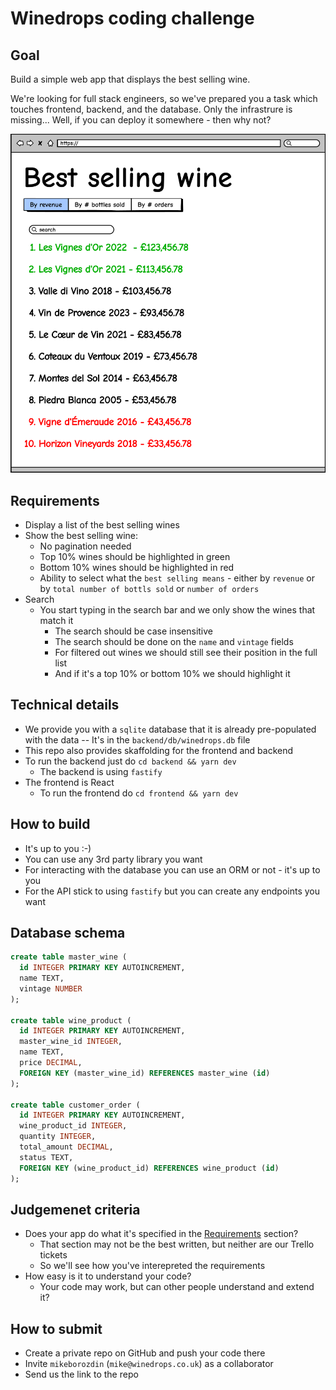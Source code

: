 # Winedrops coding challenge

## Goal

Build a simple web app that displays the best selling wine.

We're looking for full stack engineers, so we've prepared you a task which touches frontend, backend, and the database. Only the infrastrure is missing... Well, if you can deploy it somewhere - then why not?

![mockup](./mockup.png)

## Requirements

- Display a list of the best selling wines
- Show the best selling wine:
  - No pagination needed
  - Top 10% wines should be highlighted in green
  - Bottom 10% wines should be highlighted in red
  - Ability to select what the `best selling means` - either by `revenue` or by `total number of bottls sold` or `number of orders`
- Search
  - You start typing in the search bar and we only show the wines that match it
    - The search should be case insensitive
    - The search should be done on the `name` and `vintage` fields
    - For filtered out wines we should still see their position in the full list
    - And if it's a top 10% or bottom 10% we should highlight it

## Technical details

- We provide you with a `sqlite` database that it is already pre-populated with the data
  -- It's in the `backend/db/winedrops.db` file
- This repo also provides skaffolding for the frontend and backend
- To run the backend just do `cd backend && yarn dev`
  - The backend is using `fastify`
- The frontend is React
  - To run the frontend do `cd frontend && yarn dev`

## How to build

- It's up to you :-)
- You can use any 3rd party library you want
- For interacting with the database you can use an ORM or not - it's up to you
- For the API stick to using `fastify` but you can create any endpoints you want

## Database schema

```sql
create table master_wine (
  id INTEGER PRIMARY KEY AUTOINCREMENT,
  name TEXT,
  vintage NUMBER
);

create table wine_product (
  id INTEGER PRIMARY KEY AUTOINCREMENT,
  master_wine_id INTEGER,
  name TEXT,
  price DECIMAL,
  FOREIGN KEY (master_wine_id) REFERENCES master_wine (id)
);

create table customer_order (
  id INTEGER PRIMARY KEY AUTOINCREMENT,
  wine_product_id INTEGER,
  quantity INTEGER,
  total_amount DECIMAL,
  status TEXT,
  FOREIGN KEY (wine_product_id) REFERENCES wine_product (id)
);
```

## Judgemenet criteria

- Does your app do what it's specified in the [Requirements](#requirements) section?
  - That section may not be the best written, but neither are our Trello tickets
  - So we'll see how you've interepreted the requirements
- How easy is it to understand your code?
  - Your code may work, but can other people understand and extend it?

## How to submit

- Create a private repo on GitHub and push your code there
- Invite `mikeborozdin` (`mike@winedrops.co.uk`) as a collaborator
- Send us the link to the repo
